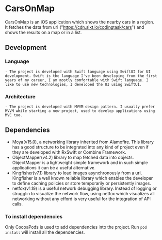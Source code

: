 # CarsOnMap

  CarsOnMap is an iOS application which shows the nearby cars in a region. It fetches the data from url ("https://cdn.sixt.io/codingtask/cars") and shows the results on a map or in a list.

  
 ## Development

  ### Language
    - The project is developed with Swift language using SwiftUI for UI development. Swift is the language I've been developing from the first years of my career, I am mostly comfortable with Swift language. I like to use new technologies, I developed the UI using SwiftUI.

  ### Architecture
    - The project is developed with MVVM design pattern. I usually prefer MVVM while starting a new project, used to develop applications using MVC too.


 ## Dependencies

 - Moya(v15.0), a networking library inherited from Alamofire. This library has a good structure to be integrated into any kind of project even if they are developed with RxSwift or Combine Framework.
 - ObjectMapper(v4.2) library to map fetched data into objects. ObjectMapper is a lightweight simple framework and in such simple applications it can be a useful alternative.
 - Kingfisher(v7.1) library to load images asynchronously from a url. Kingfisher is a well known reliable library which enables the developer to define caching policies or store temporarily or persistently images.
 - netfox(v1.19) is a useful network debugging library. Instead of logging or strugglin to visualize the network flow, using netfox which visualizes all networking without any efford is very useful for the integration of API calls.

 ### To install dependencies
  Only CocoaPods is used to add dependencies into the project. Run `pod install` will install all the dependencies.